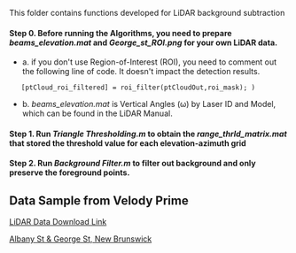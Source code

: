 This folder contains functions developed for LiDAR background subtraction

#### Step 0. Before running the Algorithms, you need to prepare *beams_elevation.mat* and *George_st_ROI.png* for your own LiDAR data. 
- a. if you don't use Region-of-Interest (ROI), you need to comment out the following line of code. It doesn't impact the detection results. 
~~~
   [ptCloud_roi_filtered] = roi_filter(ptCloudOut,roi_mask); )
~~~
- b. *beams_elevation.mat* is Vertical Angles (ω) by Laser ID and Model, which can be found in the LiDAR Manual.

#### Step 1. Run *Triangle Thresholding.m* to obtain the *range_thrld_matrix.mat* that stored the threshold value for each elevation-azimuth grid

#### Step 2. Run *Background Filter.m* to filter out background and only preserve the foreground points. 



## Data Sample from Velody Prime 

[LiDAR Data Download Link](https://drive.google.com/file/d/167fXezNrgCpFmZod3yZwJsxRtyh0HfOx/view?usp=sharing)


[Albany St & George St, New Brunswick](https://www.google.com/maps/place/Albany+St+%26+George+St,+New+Brunswick,+NJ+08901/data=!4m2!3m1!1s0x89c3c6517121901d:0xdde5d4f0994007a?sa=X&ved=2ahUKEwiw0ouEkaT3AhVK3KQKHdlzBuIQ8gF6BAgCEAE)
